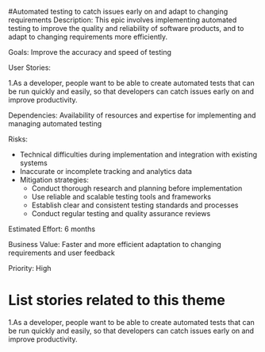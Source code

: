 #Automated testing to catch issues early on and adapt to changing requirements
Description: This epic involves implementing automated testing to improve the quality and reliability of software products, and to adapt to changing requirements more efficiently.

Goals: Improve the accuracy and speed of testing

User Stories: 

1.As a developer, people want to be able to create automated tests that can be run quickly and easily, so that developers can catch issues early on and improve productivity.

Dependencies: Availability of resources and expertise for implementing and managing automated testing

Risks: 
- Technical difficulties during implementation and integration with existing systems
- Inaccurate or incomplete tracking and analytics data
- Mitigation strategies:
  - Conduct thorough research and planning before implementation 
  - Use reliable and scalable testing tools and frameworks 
  - Establish clear and consistent testing standards and processes 
  - Conduct regular testing and quality assurance reviews

Estimated Effort: 6 months

Business Value: Faster and more efficient adaptation to changing requirements and user feedback

Priority: High

# List stories related to this theme

1.As a developer, people want to be able to create automated tests that can be run quickly and easily, so that developers can catch issues early on and improve productivity.
